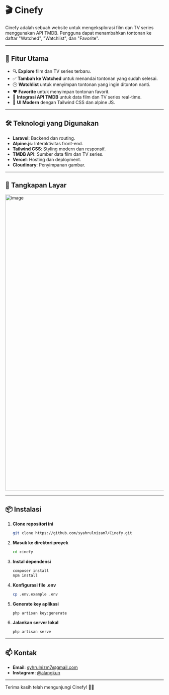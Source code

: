 # 🎬 Cinefy

Cinefy adalah sebuah website untuk mengeksplorasi film dan TV series menggunakan API TMDB. Pengguna dapat menambahkan tontonan ke daftar "Watched", "Watchlist", dan "Favorite".

---

## 🚀 Fitur Utama
- 🔍 **Explore** film dan TV series terbaru.
- ✅ **Tambah ke Watched** untuk menandai tontonan yang sudah selesai.
- 🕒 **Watchlist** untuk menyimpan tontonan yang ingin ditonton nanti.
- ❤️ **Favorite** untuk menyimpan tontonan favorit.
- 🔗 **Integrasi API TMDB** untuk data film dan TV series real-time.
- 🎨 **UI Modern** dengan Tailwind CSS dan alpine JS.

---

## 🛠️ Teknologi yang Digunakan
- **Laravel**: Backend dan routing.
- **Alpine.js**: Interaktivitas front-end.
- **Tailwind CSS**: Styling modern dan responsif.
- **TMDB API**: Sumber data film dan TV series.
- **Vercel**: Hosting dan deployment.
- **Cloudinary**: Penyimpanan gambar.

---

## 📸 Tangkapan Layar
<img width="943" alt="image" src="https://github.com/user-attachments/assets/c4c69459-50cc-4696-9d2f-c3101bbcfbfa" />

---

## 📦 Instalasi

1. **Clone repositori ini**
   ```bash
   git clone https://github.com/syahrulnizam7/Cinefy.git
   ```

2. **Masuk ke direktori proyek**
   ```bash
   cd cinefy
   ```

3. **Instal dependensi**
   ```bash
   composer install
   npm install
   ```

4. **Konfigurasi file .env**
   ```bash
   cp .env.example .env
   ```

5. **Generate key aplikasi**
   ```bash
   php artisan key:generate
   ```

6. **Jalankan server lokal**
   ```bash
   php artisan serve
   ```


---

## 📫 Kontak
- **Email**: syhrulnizm7@gmail.com
- **Instagram**: [@alangkun](https://instagram.com/alangkun)

---

Terima kasih telah mengunjungi Cinefy! 🚀✨

